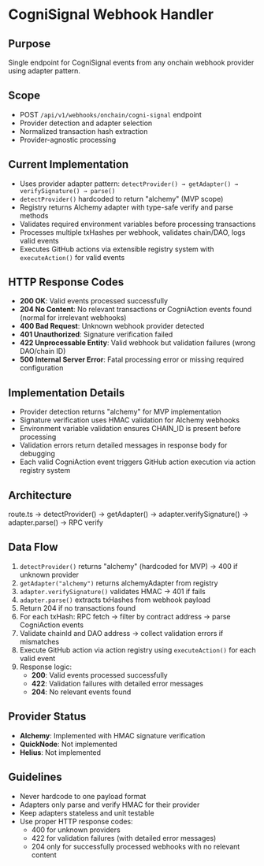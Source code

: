 # CogniSignal Webhook Handler

## Purpose
Single endpoint for CogniSignal events from any onchain webhook provider using adapter pattern.

## Scope
- POST `/api/v1/webhooks/onchain/cogni-signal` endpoint
- Provider detection and adapter selection
- Normalized transaction hash extraction
- Provider-agnostic processing

## Current Implementation
- Uses provider adapter pattern: `detectProvider() → getAdapter() → verifySignature() → parse()`
- `detectProvider()` hardcoded to return "alchemy" (MVP scope)
- Registry returns Alchemy adapter with type-safe verify and parse methods
- Validates required environment variables before processing transactions
- Processes multiple txHashes per webhook, validates chain/DAO, logs valid events
- Executes GitHub actions via extensible registry system with `executeAction()` for valid events

## HTTP Response Codes
- **200 OK**: Valid events processed successfully
- **204 No Content**: No relevant transactions or CogniAction events found (normal for irrelevant webhooks)
- **400 Bad Request**: Unknown webhook provider detected
- **401 Unauthorized**: Signature verification failed
- **422 Unprocessable Entity**: Valid webhook but validation failures (wrong DAO/chain ID)
- **500 Internal Server Error**: Fatal processing error or missing required configuration

## Implementation Details
- Provider detection returns "alchemy" for MVP implementation
- Signature verification uses HMAC validation for Alchemy webhooks
- Environment variable validation ensures CHAIN_ID is present before processing
- Validation errors return detailed messages in response body for debugging
- Each valid CogniAction event triggers GitHub action execution via action registry system

## Architecture
route.ts → detectProvider() → getAdapter() → adapter.verifySignature() → adapter.parse() → RPC verify

## Data Flow
1. `detectProvider()` returns "alchemy" (hardcoded for MVP) → 400 if unknown provider
2. `getAdapter("alchemy")` returns alchemyAdapter from registry
3. `adapter.verifySignature()` validates HMAC → 401 if fails
4. `adapter.parse()` extracts txHashes from webhook payload
5. Return 204 if no transactions found
6. For each txHash: RPC fetch → filter by contract address → parse CogniAction events
7. Validate chainId and DAO address → collect validation errors if mismatches
8. Execute GitHub action via action registry using `executeAction()` for each valid event
9. Response logic:
   - **200**: Valid events processed successfully
   - **422**: Validation failures with detailed error messages
   - **204**: No relevant events found

## Provider Status
- **Alchemy**: Implemented with HMAC signature verification
- **QuickNode**: Not implemented
- **Helius**: Not implemented

## Guidelines
- Never hardcode to one payload format
- Adapters only parse and verify HMAC for their provider
- Keep adapters stateless and unit testable
- Use proper HTTP response codes:
  - 400 for unknown providers
  - 422 for validation failures (with detailed error messages)
  - 204 only for successfully processed webhooks with no relevant content